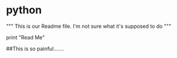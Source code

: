 # python

""" This is our Readme file. I'm not sure what it's supposed to do """

print "Read Me"

##This is so painful.......

